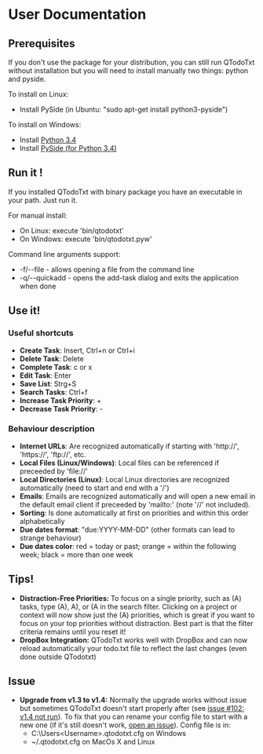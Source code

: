 # User Documentation
## Prerequisites

If you don't use the package for your distribution, you can still run QTodoTxt without installation but you will need to install manually two things: python and pyside.

To install on Linux:
- Install PySide (in Ubuntu: "sudo apt-get install python3-pyside")

To install on Windows:
- Install [Python 3.4](http://www.python.org/download/)
- Install [PySide (for Python 3.4)](http://qt-project.org/wiki/PySide_Binaries_Windows)

## Run it !
If you installed QTodoTxt with binary package you have an executable in your path. Just run it.

For manual install:
* On Linux: execute 'bin/qtodotxt'
* On Windows: execute 'bin/qtodotxt.pyw'

Command line arguments support:
* -f/--file - allows opening a file from the command line
* -q/--quickadd - opens the add-task dialog and exits the application when done

## Use it!
### Useful shortcuts
* **Create Task**: Insert, Ctrl+n or Ctrl+i
* **Delete Task**: Delete
* **Complete Task**: c or x
* **Edit Task**: Enter
* **Save List**: Strg+S
* **Search Tasks**: Ctrl+f
* **Increase Task Priority**: +
* **Decrease Task Priority**: -

### Behaviour description
* **Internet URLs**: Are recognized automatically if starting with 'http://', 'https://', 'ftp://', etc.
* **Local Files (Linux/Windows)**: Local files can be referenced if preceeded by 'file://'
* **Local Directories (Linux)**: Local Linux directories are recognized automatically (need to start and end with a '/')
* **Emails**: Emails are recognized automatically and will open a new email in the default email client if preceeded by 'mailto:' (note '//' not included).
* **Sorting**: Is done automatically at first on priorities and within this order alphabetically
* **Due dates format**: "due:YYYY-MM-DD" (other formats can lead to strange behaviour)
* **Due dates color**: red = today or past; orange = within the following week; black = more than one week

## Tips!
* **Distraction-Free Priorities:**  To focus on a single priority, such as (A) tasks, type (A), A), or (A in the search filter.  Clicking on a project or context will now show just the (A) priorities, which is great if you want to focus on your top priorities without distraction.  Best part is that the filter criteria remains until you reset it!
* **DropBox Integration:**  QTodoTxt works well with DropBox and can now reload automatically your todo.txt file to reflect the last changes (even done outside QTodotxt)

## Issue
* **Upgrade from v1.3 to v1.4:** Normally the upgrade works without issue but sometimes QTodoTxt doesn't start properly after (see [issue #102: v1.4 not run](https://github.com/mNantern/QTodoTxt/issues/102)). To fix that you can rename your config file to start with a new one (if it's still doesn't work, [open an issue](https://github.com/mNantern/QTodoTxt/issues)). Config file is in:
    * C:\Users\<Username>.qtodotxt.cfg on Windows
    * ~/.qtodotxt.cfg on MacOs X and Linux 